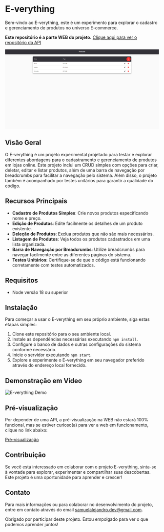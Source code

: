 # E-verything

Bem-vindo ao E-verything, este é um experimento para explorar o cadastro e gerenciamento de produtos no universo E-commerce.

**Este repositório é a parte WEB do projeto.** [Clique aqui para ver o repositório da API](https://github.com/Samukaii/e-verything-api)

![E-verything Cover](src/assets/cover.png)
## Visão Geral

O E-verything é um projeto experimental projetado para testar e explorar diferentes abordagens para o cadastramento e gerenciamento de produtos em lojas online. Este projeto inclui um CRUD simples com opções para criar, deletar, editar e listar produtos, além de uma barra de navegação por breadcrumbs para facilitar a navegação pelo sistema. Além disso, o projeto também é acompanhado por testes unitários para garantir a qualidade do código.


## Recursos Principais

- **Cadastro de Produtos Simples**: Crie novos produtos especificando nome e preço.
- **Edição de Produtos**: Edite facilmente os detalhes de um produto existente.
- **Deleção de Produtos**: Exclua produtos que não são mais necessários.
- **Listagem de Produtos**: Veja todos os produtos cadastrados em uma lista organizada.
- **Barra de Navegação por Breadcrumbs**: Utilize breadcrumbs para navegar facilmente entre as diferentes páginas do sistema.
- **Testes Unitários**: Certifique-se de que o código está funcionando corretamente com testes automatizados.

## Requisitos

- Node versão 18 ou superior

## Instalação

Para começar a usar o E-verything em seu próprio ambiente, siga estas etapas simples:

1. Clone este repositório para o seu ambiente local.
2. Instale as dependências necessárias executando `npm install`.
3. Configure o banco de dados e outras configurações do sistema conforme necessário.
4. Inicie o servidor executando `npm start`.
5. Explore e experimente o E-verything em seu navegador preferido através do endereço local fornecido.

## Demonstração em Vídeo

![E-verything Demo](src/assets/demo-video.gif)

## Pré-visualização

Por depender de uma API, a pré-visualização na WEB não estará 100% funcional, mas se estiver curioso(a) para ver a web em funcionamento, clique no link abaixo:

[Pré-visualização](https://samukaii.github.io/e-verything/products)


## Contribuição

Se você está interessado em colaborar com o projeto E-verything, sinta-se à vontade para explorar, experimentar e compartilhar suas descobertas. Este projeto é uma oportunidade para aprender e crescer!

## Contato

Para mais informações ou para colaborar no desenvolvimento do projeto, entre em contato através do email samuelalejandro.dev@gmail.com.

Obrigado por participar deste projeto. Estou empolgado para ver o que podemos aprender juntos!
